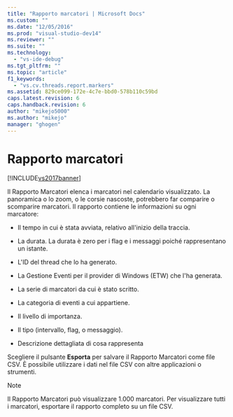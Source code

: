 ```yaml
---
title: "Rapporto marcatori | Microsoft Docs"
ms.custom: ""
ms.date: "12/05/2016"
ms.prod: "visual-studio-dev14"
ms.reviewer: ""
ms.suite: ""
ms.technology: 
  - "vs-ide-debug"
ms.tgt_pltfrm: ""
ms.topic: "article"
f1_keywords: 
  - "vs.cv.threads.report.markers"
ms.assetid: 829ce099-172e-4c7e-bbd0-578b110c59bd
caps.latest.revision: 6
caps.handback.revision: 6
author: "mikejo5000"
ms.author: "mikejo"
manager: "ghogen"
---
```

# Rapporto marcatori
[!INCLUDE[vs2017banner](../code-quality/includes/vs2017banner.md)]

Il Rapporto Marcatori elenca i marcatori nel calendario visualizzato.  La panoramica o lo zoom, o le corsie nascoste, potrebbero far comparire o scomparire marcatori.  Il rapporto contiene le informazioni su ogni marcatore:  
  
-   Il tempo in cui è stata avviata, relativo all'inizio della traccia.  
  
-   La durata.  La durata è zero per i flag e i messaggi poiché rappresentano un istante.  
  
-   L'ID del thread che lo ha generato.  
  
-   La Gestione Eventi per il provider di Windows \(ETW\) che l'ha generata.  
  
-   La serie di marcatori da cui è stato scritto.  
  
-   La categoria di eventi a cui appartiene.  
  
-   Il livello di importanza.  
  
-   Il tipo \(intervallo, flag, o messaggio\).  
  
-   Descrizione dettagliata di cosa rappresenta  
  
 Scegliere il pulsante **Esporta** per salvare il Rapporto Marcatori come file CSV.  È possibile utilizzare i dati nel file CSV con altre applicazioni o strumenti.  
  
> [!NOTE]
>  Il Rapporto Marcatori può visualizzare 1.000 marcatori.  Per visualizzare tutti i marcatori, esportare il rapporto completo su un file CSV.